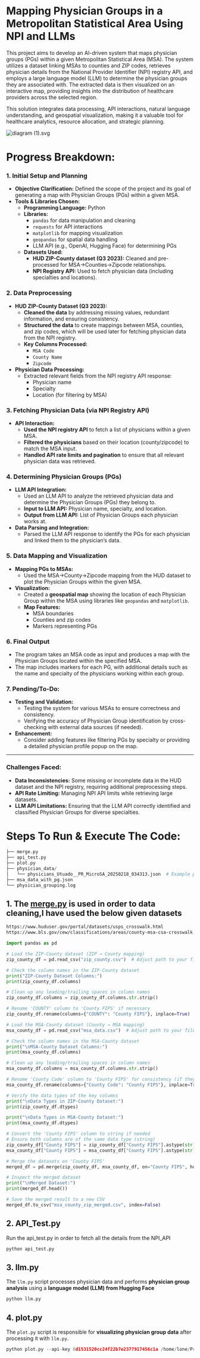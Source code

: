 # Mapping Physician Groups in a Metropolitan Statistical Area Using NPI and LLMs

This project aims to develop an AI-driven system that maps physician groups (PGs) within a given Metropolitan Statistical Area (MSA). The system utilizes a dataset linking MSAs to counties and ZIP codes, retrieves physician details from the National Provider Identifier (NPI) registry API, and employs a large language model (LLM) to determine the physician groups they are associated with. The extracted data is then visualized on an interactive map, providing insights into the distribution of healthcare providers across the selected region.

This solution integrates data processing, API interactions, natural language understanding, and geospatial visualization, making it a valuable tool for healthcare analytics, resource allocation, and strategic planning.

![diagram (1).svg](Mapping%20Physician%20Groups%20in%20a%20Metropolitan%20Statist%2019e710fe5cc880c19f98eaaae336d4c9/diagram_(1).svg)

# Progress Breakdown:

### **1. Initial Setup and Planning**

- **Objective Clarification:** Defined the scope of the project and its goal of generating a map with Physician Groups (PGs) within a given MSA.
- **Tools & Libraries Chosen:**
    - **Programming Language:** Python
    - **Libraries:**
        - `pandas` for data manipulation and cleaning
        - `requests` for API interactions
        - `matplotlib` for mapping visualization
        - `geopandas` for spatial data handling
        - LLM API (e.g., OpenAI, Hugging Face) for determining PGs
    - **Datasets Used:**
        - **HUD ZIP-County dataset (Q3 2023):** Cleaned and pre-processed for MSA->Counties->Zipcode relationships.
        - **NPI Registry API:** Used to fetch physician data (including specialties and locations).

### **2. Data Preprocessing**

- **HUD ZIP-County Dataset (Q3 2023):**
    - **Cleaned the data** by addressing missing values, redundant information, and ensuring consistency.
    - **Structured the data** to create mappings between MSA, counties, and zip codes, which will be used later for fetching physician data from the NPI registry.
    - **Key Columns Processed:**
        - `MSA Code`
        - `County Name`
        - `Zipcode`
- **Physician Data Processing:**
    - Extracted relevant fields from the NPI registry API response:
        - Physician name
        - Specialty
        - Location (for filtering by MSA)

### **3. Fetching Physician Data (via NPI Registry API)**

- **API Interaction:**
    - **Used the NPI registry API** to fetch a list of physicians within a given MSA.
    - **Filtered the physicians** based on their location (county/zipcode) to match the MSA input.
    - **Handled API rate limits and pagination** to ensure that all relevant physician data was retrieved.

### **4. Determining Physician Groups (PGs)**

- **LLM API Integration:**
    - Used an LLM API to analyze the retrieved physician data and determine the Physician Groups (PGs) they belong to.
    - **Input to LLM API:** Physician name, specialty, and location.
    - **Output from LLM API:** List of Physician Groups each physician works at.
- **Data Parsing and Integration:**
    - Parsed the LLM API response to identify the PGs for each physician and linked them to the physician’s data.

### **5. Data Mapping and Visualization**

- **Mapping PGs to MSAs:**
    - Used the MSA->County->Zipcode mapping from the HUD dataset to plot the Physician Groups within the given MSA.
- **Visualization:**
    - Created a **geospatial map** showing the location of each Physician Group within the MSA using libraries like `geopandas` and `matplotlib`.
    - **Map Features:**
        - MSA boundaries
        - Counties and zip codes
        - Markers representing PGs

### **6. Final Output**

- The program takes an MSA code as input and produces a map with the Physician Groups located within the specified MSA.
- The map includes markers for each PG, with additional details such as the name and specialty of the physicians working within each group.

### **7. Pending/To-Do:**

- **Testing and Validation:**
    - Testing the system for various MSAs to ensure correctness and consistency.
    - Verifying the accuracy of Physician Group identification by cross-checking with external data sources (if needed).
- **Enhancement:**
    - Consider adding features like filtering PGs by specialty or providing a detailed physician profile popup on the map.

---

### **Challenges Faced:**

- **Data Inconsistencies:** Some missing or incomplete data in the HUD dataset and the NPI registry, requiring additional preprocessing steps.
- **API Rate Limiting:** Managing NPI API limits while retrieving large datasets.
- **LLM API Limitations:** Ensuring that the LLM API correctly identified and classified Physician Groups for diverse specialties.

# Steps To Run & Execute The Code:

```python
├── merge.py   
├── api_test.py              
├── plot.py                    
├── physician_data/           
│   └── physicians_Utuado__PR_MicroSA_20250218_034313.json  # Example physician data
├── msa_data_with_pg.json      
└── physician_grouping.log     
```

## 1. The [merge.py](http://merge.py) is used in order to data cleaning,I have used the below given datasets

```markdown
https://www.huduser.gov/portal/datasets/usps_crosswalk.html
https://www.bls.gov/cew/classifications/areas/county-msa-csa-crosswalk.html
```

```python
import pandas as pd

# Load the ZIP-County dataset (ZIP → County mapping)
zip_county_df = pd.read_csv("zip_county.csv")  # Adjust path to your file

# Check the column names in the ZIP-County dataset
print("ZIP-County Dataset Columns:")
print(zip_county_df.columns)

# Clean up any leading/trailing spaces in column names
zip_county_df.columns = zip_county_df.columns.str.strip()

# Rename 'COUNTY' column to 'County FIPS' if necessary
zip_county_df.rename(columns={"COUNTY": "County FIPS"}, inplace=True)

# Load the MSA-County dataset (County → MSA mapping)
msa_county_df = pd.read_csv("msa_data.csv")  # Adjust path to your file

# Check the column names in the MSA-County dataset
print("\nMSA-County Dataset Columns:")
print(msa_county_df.columns)

# Clean up any leading/trailing spaces in column names
msa_county_df.columns = msa_county_df.columns.str.strip()

# Rename 'County Code' column to 'County FIPS' for consistency (if they represent the same thing)
msa_county_df.rename(columns={"County Code": "County FIPS"}, inplace=True)

# Verify the data types of the key columns
print("\nData Types in ZIP-County Dataset:")
print(zip_county_df.dtypes)

print("\nData Types in MSA-County Dataset:")
print(msa_county_df.dtypes)

# Convert the 'County FIPS' column to string if needed
# Ensure both columns are of the same data type (string)
zip_county_df["County FIPS"] = zip_county_df["County FIPS"].astype(str)
msa_county_df["County FIPS"] = msa_county_df["County FIPS"].astype(str)

# Merge the datasets on 'County FIPS'
merged_df = pd.merge(zip_county_df, msa_county_df, on="County FIPS", how="left")

# Inspect the merged dataset
print("\nMerged Dataset:")
print(merged_df.head())

# Save the merged result to a new CSV
merged_df.to_csv("msa_county_zip_merged.csv", index=False)

```

## 2. API_Test.py

Run the api_test.py in order to fetch all the details from the NPI_API

```python
python api_test.py
```

## 3. llm.py

The `llm.py` script processes physician data and performs **physician group analysis** using a **language model (LLM) from Hugging Face**

```python
python llm.py
```

## 4. plot.py

The `plot.py` script is responsible for **visualizing physician group data** after processing it with `llm.py`.

```python
python plot.py --api-key 0d1531520cc24f22b7e2377917456c1a /home/lone/Projects/Vivnovation/Final_Project/msa_data_with_pg.json
```
